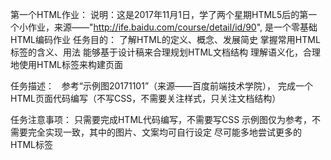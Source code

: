 第一个HTML作业：
说明：这是2017年11月1日，学了两个星期HTML5后的第一个小作业，来源——"http://ife.baidu.com/course/detail/id/90", 是一个零基础HTML编码作业
  任务目的：
    了解HTML的定义、概念、发展简史
    掌握常用HTML标签的含义、用法
    能够基于设计稿来合理规划HTML文档结构
    理解语义化，合理地使用HTML标签来构建页面
    
  任务描述：
    参考“示例图20171101”（来源——百度前端技术学院），
    完成一个HTML页面代码编写（不写CSS，不需要关注样式，只关注文档结构）
    
  任务注意事项：
    只需要完成HTML代码编写，不需要写CSS
    示例图仅为参考，不需要完全实现一致，其中的图片、文案均可自行设定
    尽可能多地尝试更多的HTML标签
    
